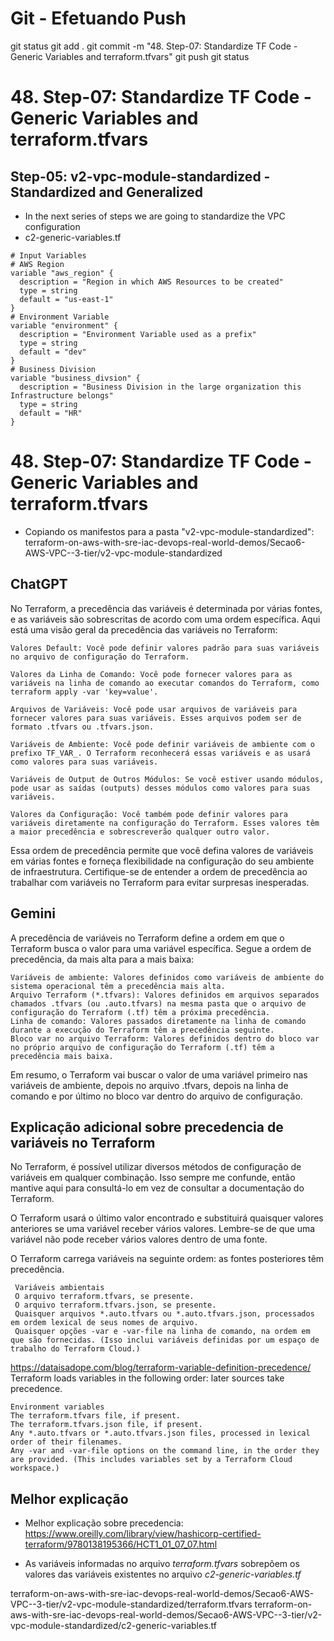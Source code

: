 
# ############################################################################
# ############################################################################
# ############################################################################
# Git - Efetuando Push

git status
git add .
git commit -m "48. Step-07: Standardize TF Code - Generic Variables and terraform.tfvars"
git push
git status


# ############################################################################
# ############################################################################
# ############################################################################
# 48. Step-07: Standardize TF Code - Generic Variables and terraform.tfvars

## Step-05: v2-vpc-module-standardized - Standardized and Generalized
- In the next series of steps we are going to standardize the VPC configuration
- c2-generic-variables.tf
```t
# Input Variables
# AWS Region
variable "aws_region" {
  description = "Region in which AWS Resources to be created"
  type = string
  default = "us-east-1"  
}
# Environment Variable
variable "environment" {
  description = "Environment Variable used as a prefix"
  type = string
  default = "dev"
}
# Business Division
variable "business_divsion" {
  description = "Business Division in the large organization this Infrastructure belongs"
  type = string
  default = "HR"
}
```




# ############################################################################
# ############################################################################
# ############################################################################
# 48. Step-07: Standardize TF Code - Generic Variables and terraform.tfvars

- Copiando os manifestos para a pasta "v2-vpc-module-standardized":
terraform-on-aws-with-sre-iac-devops-real-world-demos/Secao6-AWS-VPC--3-tier/v2-vpc-module-standardized


## ChatGPT

No Terraform, a precedência das variáveis é determinada por várias fontes, e as variáveis são sobrescritas de acordo com uma ordem específica. Aqui está uma visão geral da precedência das variáveis no Terraform:

    Valores Default: Você pode definir valores padrão para suas variáveis no arquivo de configuração do Terraform.

    Valores da Linha de Comando: Você pode fornecer valores para as variáveis na linha de comando ao executar comandos do Terraform, como terraform apply -var 'key=value'.

    Arquivos de Variáveis: Você pode usar arquivos de variáveis para fornecer valores para suas variáveis. Esses arquivos podem ser de formato .tfvars ou .tfvars.json.

    Variáveis de Ambiente: Você pode definir variáveis de ambiente com o prefixo TF_VAR_. O Terraform reconhecerá essas variáveis e as usará como valores para suas variáveis.

    Variáveis de Output de Outros Módulos: Se você estiver usando módulos, pode usar as saídas (outputs) desses módulos como valores para suas variáveis.

    Valores da Configuração: Você também pode definir valores para variáveis diretamente na configuração do Terraform. Esses valores têm a maior precedência e sobrescreverão qualquer outro valor.

Essa ordem de precedência permite que você defina valores de variáveis em várias fontes e forneça flexibilidade na configuração do seu ambiente de infraestrutura. Certifique-se de entender a ordem de precedência ao trabalhar com variáveis no Terraform para evitar surpresas inesperadas.



## Gemini

A precedência de variáveis no Terraform define a ordem em que o Terraform busca o valor para uma variável específica. Segue a ordem de precedência, da mais alta para a mais baixa:

    Variáveis de ambiente: Valores definidos como variáveis de ambiente do sistema operacional têm a precedência mais alta.
    Arquivo Terraform (*.tfvars): Valores definidos em arquivos separados chamados .tfvars (ou .auto.tfvars) na mesma pasta que o arquivo de configuração do Terraform (.tf) têm a próxima precedência.
    Linha de comando: Valores passados diretamente na linha de comando durante a execução do Terraform têm a precedência seguinte.
    Bloco var no arquivo Terraform: Valores definidos dentro do bloco var no próprio arquivo de configuração do Terraform (.tf) têm a precedência mais baixa.

Em resumo, o Terraform vai buscar o valor de uma variável primeiro nas variáveis de ambiente, depois no arquivo .tfvars, depois na linha de comando e por último no bloco var dentro do arquivo de configuração.




## Explicação adicional sobre precedencia de variáveis no Terraform

No Terraform, é possível utilizar diversos métodos de configuração de variáveis em qualquer combinação. Isso sempre me confunde, então mantive aqui para consultá-lo em vez de consultar a documentação do Terraform.

O Terraform usará o último valor encontrado e substituirá quaisquer valores anteriores se uma variável receber vários valores. Lembre-se de que uma variável não pode receber vários valores dentro de uma fonte.

O Terraform carrega variáveis na seguinte ordem: as fontes posteriores têm precedência.

     Variáveis ​​ambientais
     O arquivo terraform.tfvars, se presente.
     O arquivo terraform.tfvars.json, se presente.
     Quaisquer arquivos *.auto.tfvars ou *.auto.tfvars.json, processados em ordem lexical de seus nomes de arquivo.
     Quaisquer opções -var e -var-file na linha de comando, na ordem em que são fornecidas. (Isso inclui variáveis definidas por um espaço de trabalho do Terraform Cloud.)





<https://dataisadope.com/blog/terraform-variable-definition-precedence/>
Terraform loads variables in the following order: later sources take precedence.

    Environment variables
    The terraform.tfvars file, if present.
    The terraform.tfvars.json file, if present.
    Any *.auto.tfvars or *.auto.tfvars.json files, processed in lexical order of their filenames.
    Any -var and -var-file options on the command line, in the order they are provided. (This includes variables set by a Terraform Cloud workspace.)



## Melhor explicação
- Melhor explicação sobre precedencia:
<https://www.oreilly.com/library/view/hashicorp-certified-terraform/9780138195366/HCT1_01_07_07.html>



- As variáveis informadas no arquivo *terraform.tfvars* sobrepõem os valores das variáveis existentes no arquivo *c2-generic-variables.tf*

terraform-on-aws-with-sre-iac-devops-real-world-demos/Secao6-AWS-VPC--3-tier/v2-vpc-module-standardized/terraform.tfvars
terraform-on-aws-with-sre-iac-devops-real-world-demos/Secao6-AWS-VPC--3-tier/v2-vpc-module-standardized/c2-generic-variables.tf
